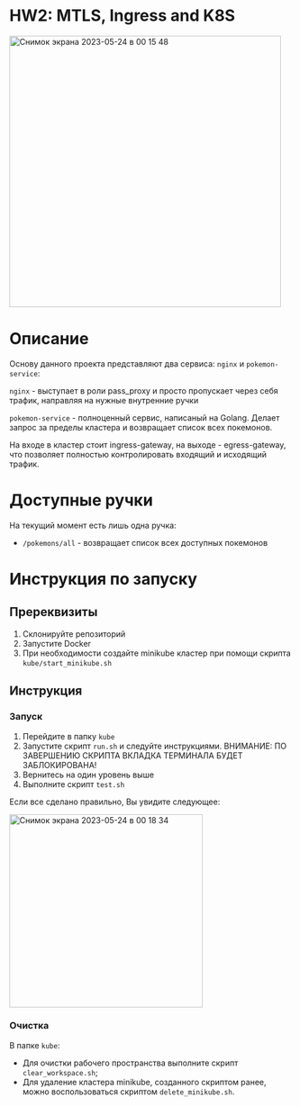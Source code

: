 # HW2: MTLS, Ingress and K8S

<img width="482" alt="Снимок экрана 2023-05-24 в 00 15 48" src="https://github.com/star1can/sberops_s2023/assets/45429125/959293c0-6d25-490b-b204-4632803ccfa1">


# Описание

Основу данного проекта представляют два сервиса: `nginx` и `pokemon-service`:

`nginx` - выступает в роли pass_proxy и просто пропускает через себя трафик, направляя на нужные внутренние ручки

`pokemon-service` - полноценный сервис, написаный на Golang. Делает запрос за пределы кластера и возвращает список всех покемонов.

На входе в кластер стоит ingress-gateway, на выходе - egress-gateway, что позволяет полностью контролировать входящий и исходящий трафик.

# Доступные ручки
На текущий момент есть лишь одна ручка:
- `/pokemons/all` - возвращает список всех доступных покемонов

# Инструкция по запуску

## Пререквизиты 

1. Склонируйте репозиторий
2. Запустите Docker
3. При необходимости создайте minikube кластер при помощи скрипта `kube/start_minikube.sh`

## Инструкция

### Запуск
1. Перейдите в папку `kube`
2. Запустите скрипт `run.sh` и следуйте инструкциями. ВНИМАНИЕ: ПО ЗАВЕРШЕНИЮ СКРИПТА ВКЛАДКА ТЕРМИНАЛА БУДЕТ ЗАБЛОКИРОВАНА!
3. Вернитесь на один уровень выше
4. Выполните скрипт `test.sh`

Если все сделано правильно, Вы увидите следующее:

<img width="343" alt="Снимок экрана 2023-05-24 в 00 18 34" src="https://github.com/star1can/sberops_s2023/assets/45429125/8d9292eb-3af5-4633-8850-b8a1b4c23988">


### Очистка
В папке `kube`:
- Для очистки рабочего пространства выполните скрипт `clear_workspace.sh`;
- Для удаление кластера minikube, созданного скриптом ранее, можно воспользоваться скриптом `delete_minikube.sh`.
